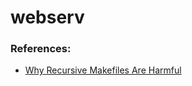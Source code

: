 # webserv

### References:
- [Why Recursive Makefiles Are Harmful](https://accu.org/journals/overload/14/71/miller_2004/)
